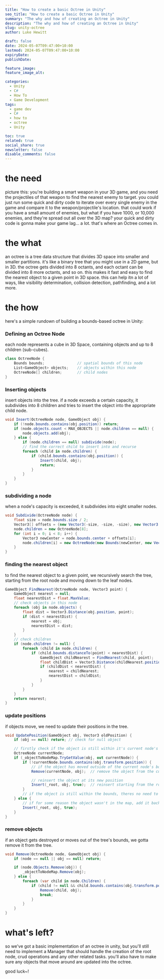 ```yaml
---
title: "How to create a basic Octree in Unity"
seo_title: "How to create a basic Octree in Unity"
summary: "The why and how of creating an Octree in Unity"
description: "The why and how of creating an Octree in Unity"
slug: unity-octree
author: Luke Hewitt

draft: false
date: 2024-05-07T09:47:00+10:00
lastmod: 2024-05-07T09:47:00+10:00
expiryDate: 
publishDate: 

feature_image: 
feature_image_alt: 

categories:
  - Unity
  - C#
  - How To
  - Game Development
tags:
  - game dev
  - C#
  - how to
  - octree
  - Unity

toc: true
related: true
social_share: true
newsletter: false
disable_comments: false
---
```


# the need
picture this: you're building a smart weapon in your 3D game, and you need the projectiles of that weapon to find the 
nearest enemy to target. you could just run some quick and dirty code to iterate over every single enemy in the game 
and compare it to the weapon/projectile's location. that could work if you have a small amount of enemies, but what if 
you have 1000, or 10,000 enemies, and they're spread out all over the 3D map? your quick and dirty code is gonna make
your game lag... a lot. that's where an Octree comes in.

# the what
an octree is a tree data structure that divides 3D space into smaller and smaller partitions. it's like a binary tree
that you might use in a 2D game, but in 3D. the octree gets divided into 8 octants, and each octant can be divided into
8 more octants, and so on. this makes it fast and easy to find the nearest object to a given point in 3D space. this
can help itn a lot of ways, like visibility determination, collision detection, pathfinding, and a lot more.

# the how
here's a simple rundown of building a bounds-based octree in Unity:

### Defining an Octree Node
each node represents a cube in 3D Space, containing objects and up to 8 children (sub-cubes).
~~~csharp
class OctreeNode {
    Bounds bounds;               // spatial bounds of this node
    List<GameObject> objects;    // objects within this node
    OctreeNode[] children;       // child nodes
}
~~~

### Inserting objects
insert objects into the tree. if a node exceeds a certain capacity, it subdivides into 8 children and tries to insert
the object into the appropriate child node.
~~~csharp
void Insert(OctreeNode node, GameObject obj) {
    if (!node.bounds.contains(obj.position)) return;
    if (node.objects.count < MAX_OBJECTS || node.children == null) {
        node.objects.add(obj);
    } else {
        if (node.children == null) subdivide(node);
        // find the correct child to insert into and recurse
        foreach (child in node.children) {
            if (child.bounds.contains(obj.position)) {
                Insert(child, obj);
                return;
            }
        }
    }
}
~~~

### subdividing a node
when a node's capacity is exceeded, it subdivides into eight smaller nodes.
~~~csharp
void Subdivide(OctreeNode node) {
    float size = node.bounds.size / 2;
    Vector3[] offsets = {new Vector3(-size, -size, -size), new Vector3(-size, -size, size), ...};
    node.children = new OctreeNode[8];
    for (int i = 0; i < 8; i++) {
        Vector3 newCenter = node.bounds.center + offsets[i];
        node.children[i] = new OctreeNode(new Bounds(newCenter, new Vector3(size, size, size)));
    }
}
~~~

### finding the nearest object
to find the nearest object to a given point, we recursively search the tree, starting from the root node and moving
down to the leaf nodes.
~~~csharp
GameObject FindNearest(OctreeNode node, Vector3 point) {
    GameObject nearest = null;
    float nearestDist = float.MaxValue;
    // check objects in this node
    foreach (obj in node.objects) {
        float dist = Vector3.Distance(obj.position, point);
        if (dist < nearestDist) {
            nearest = obj;
            nearestDist = dist;
        }
    }
    // check children
    if (node.children != null) {
        foreach (child in node.children) {
            if (child.bounds.distanceTo(point) < nearestDist) {
                GameObject childNearest = FindNearest(child, point);
                float childDist = Vector3.Distance(childNearest.position, point);
                if (childDist < nearestDist) {
                    nearest = childNearest;
                    nearestDist = childDist;
                }
            }
        }
    }
    return nearest;
}
~~~

### update positions
if objects move, we need to update their positions in the tree.
~~~csharp
void UpdatePosition(GameObject obj, Vector3 oldPosition) {
    if (obj == null) return; // check for null object

    // firstly check if the object is still within it's current node's bounds
    OctreeNode currentNode;
    if (_objectToNodeMap.TryGetValue(obj, out currentNode)) {
        if (!currentNode.bounds.contains(obj.transform.position)) {
            // if the object has moved outside of the current node's bounds, remove it
            Remove(currentNode, obj);  // remove the object from the current node

            // reinsert the object at its new position
            Insert(_root, obj, true);  // reinsert starting from the root
        }
        // if the object is still within the bounds, theres no need to move it in the octree
    } else {
        // if for some reason the object wasn't in the map, add it back in
        Insert(_root, obj, true);
    }
}
~~~

### remove objects
if an object gets destroyed or moves out of the tree's bounds, we gotta remove it from the tree.
~~~csharp
void Remove(OctreeNode node, GameObject obj) {
    if (node == null || obj == null) return;

    if (node.Objects.Remove(obj)) {
        _objectToNodeMap.Remove(obj);
    } else {
        foreach (var child in node.Children) {
            if (child != null && child.bounds.contains(obj.transform.position)) {
                Remove(child, obj);
                break;
            }
        }
    }
}
~~~

# what's left?
so we've got a basic implementation of an octree in unity, but you'll still need to implement a Manager that
should handle the creation of the root node, crud operations and any other related tasks. you'll also have to make sure
any objects that move around are updated into the octree.

good luck~!